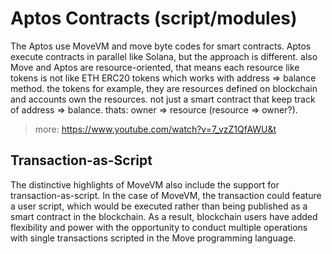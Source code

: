 # Aptos Contracts (script/modules)

The Aptos use MoveVM and move byte codes for smart contracts. Aptos execute contracts in parallel like Solana, but the approach is different. also Move and Aptos are resource-oriented, that means each resource like tokens is not like ETH ERC20 tokens which works with address => balance method. the tokens for example, they are resources defined on blockchain and accounts own the resources. not just a smart contract that keep track of address => balance. thats: owner => resource (resource => owner?).

> more: https://www.youtube.com/watch?v=7_vzZ1QfAWU&t

## Transaction-as-Script

The distinctive highlights of MoveVM also include the support for transaction-as-script. In the case of MoveVM, the transaction could feature a user script, which would be executed rather than being published as a smart contract in the blockchain. As a result, blockchain users have added flexibility and power with the opportunity to conduct multiple operations with single transactions scripted in the Move programming language.
